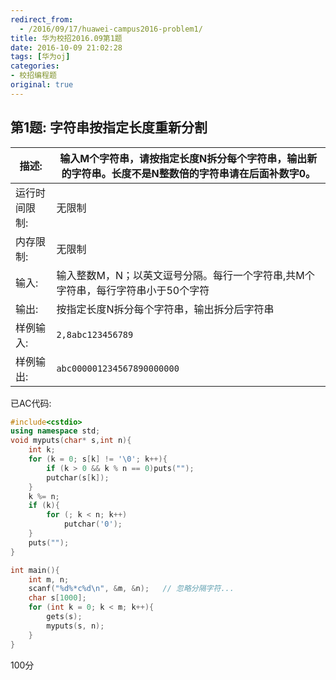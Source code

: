 ```yaml
---
redirect_from:
  - /2016/09/17/huawei-campus2016-problem1/
title: 华为校招2016.09第1题
date: 2016-10-09 21:02:28
tags: [华为oj]
categories: 
- 校招编程题
original: true
---
```




## 第1题: 字符串按指定长度重新分割



| 描述:     | 输入M个字符串，请按指定长度N拆分每个字符串，输出新的字符串。长度不是N整数倍的字符串请在后面补数字0。 |
| ------- | ---------------------------------------- |
| 运行时间限制: | 无限制                                      |
| 内存限制:   | 无限制                                      |
| 输入:     | 输入整数M，N；以英文逗号分隔。每行一个字符串,共M个字符串，每行字符串小于50个字符 |
| 输出:     | 按指定长度N拆分每个字符串，输出拆分后字符串                   |
| 样例输入:   | `2,8abc123456789`                        |
| 样例输出:   | `abc000001234567890000000`               |






已AC代码:

```cpp
#include<cstdio>
using namespace std;
void myputs(char* s,int n){
	int k;
	for (k = 0; s[k] != '\0'; k++){
		if (k > 0 && k % n == 0)puts("");
		putchar(s[k]);
	}
	k %= n;
	if (k){
		for (; k < n; k++)
			putchar('0');
	}
	puts("");
}

int main(){
	int m, n;
	scanf("%d%*c%d\n", &m, &n);   // 忽略分隔字符...
	char s[1000];
	for (int k = 0; k < m; k++){
		gets(s);
		myputs(s, n);
	}
}
```



100分
